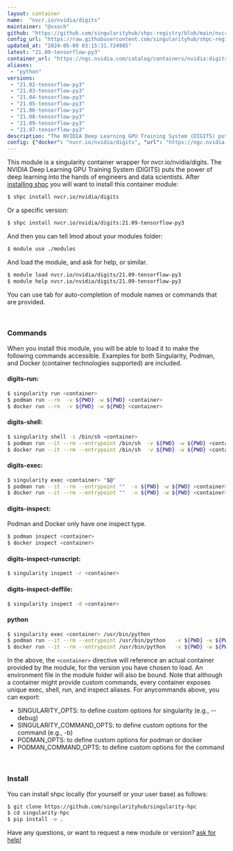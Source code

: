 ```yaml
---
layout: container
name:  "nvcr.io/nvidia/digits"
maintainer: "@vsoch"
github: "https://github.com/singularityhub/shpc-registry/blob/main/nvcr.io/nvidia/digits/container.yaml"
config_url: "https://raw.githubusercontent.com/singularityhub/shpc-registry/main/nvcr.io/nvidia/digits/container.yaml"
updated_at: "2024-05-09 03:15:31.724985"
latest: "21.09-tensorflow-py3"
container_url: "https://ngc.nvidia.com/catalog/containers/nvidia:digits/tags"
aliases:
 - "python"
versions:
 - "21.02-tensorflow-py3"
 - "21.03-tensorflow-py3"
 - "21.04-tensorflow-py3"
 - "21.05-tensorflow-py3"
 - "21.06-tensorflow-py3"
 - "21.08-tensorflow-py3"
 - "21.09-tensorflow-py3"
 - "21.07-tensorflow-py3"
description: "The NVIDIA Deep Learning GPU Training System (DIGITS) puts the power of deep learning into the hands of engineers and data scientists."
config: {"docker": "nvcr.io/nvidia/digits", "url": "https://ngc.nvidia.com/catalog/containers/nvidia:digits/tags", "maintainer": "@vsoch", "description": "The NVIDIA Deep Learning GPU Training System (DIGITS) puts the power of deep learning into the hands of engineers and data scientists.", "latest": {"21.09-tensorflow-py3": "sha256:2cd85ac9a8373804ae5242aeb36d2a438aabe2d349d07851b02ab0bb2309574d"}, "tags": {"21.02-tensorflow-py3": "sha256:f5973e9b4a4424b4d394d7c42cf0aee5259dbdcce58d8a9815fae081ce99020f", "21.03-tensorflow-py3": "sha256:ad2aa71d8650ea403437f86fc9a33760af8a20d980f64d660e8ef649e0d9296d", "21.04-tensorflow-py3": "sha256:b72344b124b07742f5a908566c5f1905edc3d58956e446db925cf153facdf9f9", "21.05-tensorflow-py3": "sha256:92132672c1d985ebdfad13089cb1ead353e96df960788eed4b6eafd932613546", "21.06-tensorflow-py3": "sha256:fbe881eeb906edb58e67f7220617da648af74cac190fe4c14bb7646209eb5b89", "21.08-tensorflow-py3": "sha256:0e6009fb379ef17aef8f5cacb87f5a251c7762e0042acc6073533bad34625989", "21.09-tensorflow-py3": "sha256:2cd85ac9a8373804ae5242aeb36d2a438aabe2d349d07851b02ab0bb2309574d", "21.07-tensorflow-py3": "sha256:84a670644b33b6e1bfe19f67779517110ec6cb5a6082fb3ed974c79cc5a01389"}, "aliases": {"python": "/usr/bin/python"}, "features": {"gpu": true}}
---
```


This module is a singularity container wrapper for nvcr.io/nvidia/digits.
The NVIDIA Deep Learning GPU Training System (DIGITS) puts the power of deep learning into the hands of engineers and data scientists.
After [installing shpc](#install) you will want to install this container module:


```bash
$ shpc install nvcr.io/nvidia/digits
```

Or a specific version:

```bash
$ shpc install nvcr.io/nvidia/digits:21.09-tensorflow-py3
```

And then you can tell lmod about your modules folder:

```bash
$ module use ./modules
```

And load the module, and ask for help, or similar.

```bash
$ module load nvcr.io/nvidia/digits/21.09-tensorflow-py3
$ module help nvcr.io/nvidia/digits/21.09-tensorflow-py3
```

You can use tab for auto-completion of module names or commands that are provided.

<br>

### Commands

When you install this module, you will be able to load it to make the following commands accessible.
Examples for both Singularity, Podman, and Docker (container technologies supported) are included.

#### digits-run:

```bash
$ singularity run <container>
$ podman run --rm  -v ${PWD} -w ${PWD} <container>
$ docker run --rm  -v ${PWD} -w ${PWD} <container>
```

#### digits-shell:

```bash
$ singularity shell -s /bin/sh <container>
$ podman run --it --rm --entrypoint /bin/sh  -v ${PWD} -w ${PWD} <container>
$ docker run --it --rm --entrypoint /bin/sh  -v ${PWD} -w ${PWD} <container>
```

#### digits-exec:

```bash
$ singularity exec <container> "$@"
$ podman run --it --rm --entrypoint ""  -v ${PWD} -w ${PWD} <container> "$@"
$ docker run --it --rm --entrypoint ""  -v ${PWD} -w ${PWD} <container> "$@"
```

#### digits-inspect:

Podman and Docker only have one inspect type.

```bash
$ podman inspect <container>
$ docker inspect <container>
```

#### digits-inspect-runscript:

```bash
$ singularity inspect -r <container>
```

#### digits-inspect-deffile:

```bash
$ singularity inspect -d <container>
```


#### python

```bash
$ singularity exec <container> /usr/bin/python
$ podman run --it --rm --entrypoint /usr/bin/python   -v ${PWD} -w ${PWD} <container> -c " $@"
$ docker run --it --rm --entrypoint /usr/bin/python   -v ${PWD} -w ${PWD} <container> -c " $@"
```



In the above, the `<container>` directive will reference an actual container provided
by the module, for the version you have chosen to load. An environment file in the
module folder will also be bound. Note that although a container
might provide custom commands, every container exposes unique exec, shell, run, and
inspect aliases. For anycommands above, you can export:

 - SINGULARITY_OPTS: to define custom options for singularity (e.g., --debug)
 - SINGULARITY_COMMAND_OPTS: to define custom options for the command (e.g., -b)
 - PODMAN_OPTS: to define custom options for podman or docker
 - PODMAN_COMMAND_OPTS: to define custom options for the command

<br>

### Install

You can install shpc locally (for yourself or your user base) as follows:

```bash
$ git clone https://github.com/singularityhub/singularity-hpc
$ cd singularity-hpc
$ pip install -e .
```

Have any questions, or want to request a new module or version? [ask for help!](https://github.com/singularityhub/singularity-hpc/issues)